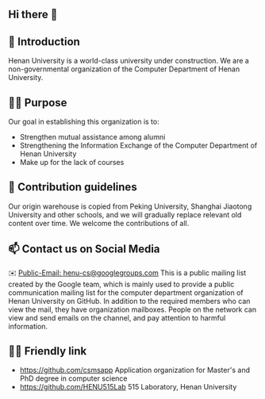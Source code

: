 ## Hi there 👋

## 🍿 Introduction
Henan University is a world-class university under construction. We are a non-governmental organization of the Computer Department of Henan University.

## 👩‍💻 Purpose
Our goal in establishing this organization is to:
- Strengthen mutual assistance among alumni
- Strengthening the Information Exchange of the Computer Department of Henan University
- Make up for the lack of courses

## 🌈 Contribution guidelines
Our origin warehouse is copied from Peking University, Shanghai Jiaotong University and other schools, and we will gradually replace relevant old content over time. We welcome the contributions of all.

## 📫 Contact us on Social Media
✉️ [Public-Email: henu-cs@googlegroups.com](mailto:henu-cs@googlegroups.com)
This is a public mailing list created by the Google team, which is mainly used to provide a public communication mailing list for the computer department organization of Henan University on GitHub. In addition to the required members who can view the mail, they have organization mailboxes. People on the network can view and send emails on the channel, and pay attention to harmful information.

## 👨‍🎓 Friendly link
- https://github.com/csmsapp Application organization for Master's and PhD degree in computer science
- https://github.com/HENU515Lab 515 Laboratory, Henan University
<!--

**Here are some ideas to get you started:**

🙋‍♀️ A short introduction - what is your organization all about?
🌈 Contribution guidelines - how can the community get involved?
👩‍💻 Useful resources - where can the community find your docs? Is there anything else the community should know?
🍿 Fun facts - what does your team eat for breakfast?
🧙 Remember, you can do mighty things with the power of [Markdown](https://docs.github.com/github/writing-on-github/getting-started-with-writing-and-formatting-on-github/basic-writing-and-formatting-syntax)
-->
